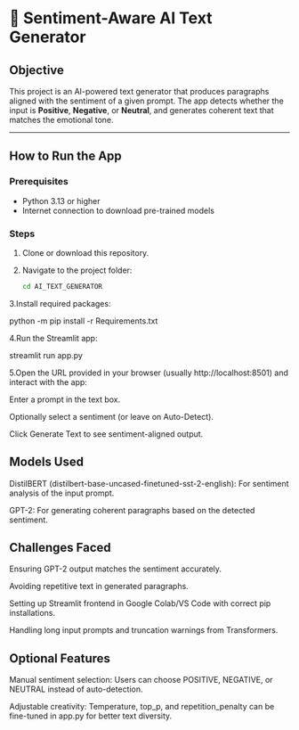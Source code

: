 # 🧠 Sentiment-Aware AI Text Generator

## Objective
This project is an AI-powered text generator that produces paragraphs aligned with the sentiment of a given prompt. The app detects whether the input is **Positive**, **Negative**, or **Neutral**, and generates coherent text that matches the emotional tone.

---

## How to Run the App

### Prerequisites
- Python 3.13 or higher
- Internet connection to download pre-trained models

### Steps
1. Clone or download this repository.

2. Navigate to the project folder:
   ```bash
   cd AI_TEXT_GENERATOR

3.Install required packages:

python -m pip install -r Requirements.txt


4.Run the Streamlit app:

streamlit run app.py


5.Open the URL provided in your browser (usually http://localhost:8501) and interact with the app:

Enter a prompt in the text box.

Optionally select a sentiment (or leave on Auto-Detect).

Click Generate Text to see sentiment-aligned output.

## Models Used

DistilBERT (distilbert-base-uncased-finetuned-sst-2-english): For sentiment analysis of the input prompt.

GPT-2: For generating coherent paragraphs based on the detected sentiment.

## Challenges Faced

Ensuring GPT-2 output matches the sentiment accurately.

Avoiding repetitive text in generated paragraphs.

Setting up Streamlit frontend in Google Colab/VS Code with correct pip installations.

Handling long input prompts and truncation warnings from Transformers.

## Optional Features

Manual sentiment selection: Users can choose POSITIVE, NEGATIVE, or NEUTRAL instead of auto-detection.

Adjustable creativity: Temperature, top_p, and repetition_penalty can be fine-tuned in app.py for better text diversity.